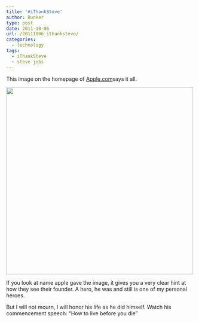 ```yaml
---
title: '#iThankSteve'
author: Bunker
type: post
date: 2011-10-06
url: /20111006_ithanksteve/
categories:
  - technology
tags:
  - iThankSteve
  - steve jobs
---
```

This image on the homepage of [Apple.com][1]says it all.

[<img src="http://www.achter.be/wp-content/uploads/2011/10/Screen-Shot-2011-10-06-at-01.54.24.png" alt="" title="Screen Shot 2011-10-06 at 01.54.24" width="500" class="aligncenter size-full wp-image-186" />][2]

If you look at name apple gave the image, it gives you a very clear hint at how they see their founder. A hero, he was and still is one of my personal heroes.

But I will not mourn, I will honor his life as he did himself. Watch his commencement speech: &#8220;How to live before you die&#8221;

 [1]: http://www.apple.com "Apple"
 [2]: http://www.achter.be/wp-content/uploads/2011/10/Screen-Shot-2011-10-06-at-01.54.24.png